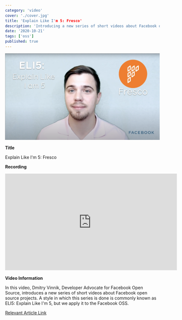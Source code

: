 ```yaml
---
category: 'video'
cover: './cover.jpg'
title: 'Explain Like I'm 5: Fresco'
description: 'Introducing a new series of short videos about Facebook open source projects.'
date: '2020-10-21'
tags: ['oss']
published: true
---
```

![cover](./cover.jpg)

**Title**

Explain Like I'm 5: Fresco

**Recording**

<iframe width="560" height="315" src="https://www.youtube.com/embed/XLwlGoxrg4M" title="YouTube video player" frameborder="0" allow="accelerometer; autoplay; clipboard-write; encrypted-media; gyroscope; picture-in-picture" allowfullscreen></iframe>

<br>

**Video Information**

In this video, Dmitry Vinnik, Developer Advocate for Facebook Open Source, introduces a new series of short videos about Facebook open source projects. A style in which this series is done is commonly known as ELI5: Explain Like I'm 5, but we apply it to the Facebook OSS.

[Relevant Article Link]()



